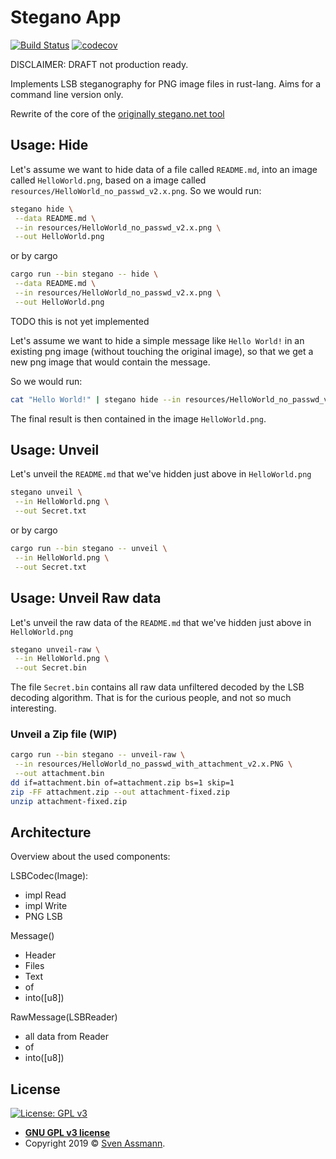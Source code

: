 # Stegano App

[![Build Status](https://travis-ci.org/steganogram/cli.rs.svg?branch=master)](https://travis-ci.org/steganogram/cli.rs)
[![codecov](https://codecov.io/gh/steganogram/cli.rs/branch/master/graph/badge.svg)](https://codecov.io/gh/steganogram/cli.rs)

DISCLAIMER: DRAFT not production ready.

Implements LSB steganography for PNG image files in rust-lang. Aims for a command line version only.

Rewrite of the core of the [originally stegano.net tool][1]

## Usage: Hide

Let's assume we want to hide data of a file called `README.md`, into an image called `HelloWorld.png`, based on a image called `resources/HelloWorld_no_passwd_v2.x.png`. So we would run:

```sh
stegano hide \
 --data README.md \
 --in resources/HelloWorld_no_passwd_v2.x.png \
 --out HelloWorld.png
```

or by cargo

```sh
cargo run --bin stegano -- hide \
 --data README.md \
 --in resources/HelloWorld_no_passwd_v2.x.png \
 --out HelloWorld.png
```

TODO this is not yet implemented

Let's assume we want to hide a simple message like `Hello World!` in an existing png image (without touching the original image), so that we get a new png image that would contain the message.

So we would run:

```sh
cat "Hello World!" | stegano hide --in resources/HelloWorld_no_passwd_v2.x.png > HelloWorld.png
```

The final result is then contained in the image `HelloWorld.png`.

## Usage: Unveil

Let's unveil the `README.md` that we've hidden just above in `HelloWorld.png`

```sh
stegano unveil \
 --in HelloWorld.png \
 --out Secret.txt
```

or by cargo

```sh
cargo run --bin stegano -- unveil \
 --in HelloWorld.png \
 --out Secret.txt
```

## Usage: Unveil Raw data

Let's unveil the raw data of the `README.md` that we've hidden just above in `HelloWorld.png`

```sh
stegano unveil-raw \
 --in HelloWorld.png \
 --out Secret.bin
```

The file `Secret.bin` contains all raw data unfiltered decoded by the LSB decoding algorithm. That is for the curious people, and not so much interesting.

### Unveil a Zip file (WIP)

```sh
cargo run --bin stegano -- unveil-raw \
 --in resources/HelloWorld_no_passwd_with_attachment_v2.x.PNG \
 --out attachment.bin
dd if=attachment.bin of=attachment.zip bs=1 skip=1
zip -FF attachment.zip --out attachment-fixed.zip
unzip attachment-fixed.zip
```

## Architecture

Overview about the used components:

LSBCodec(Image):
 - impl Read
 - impl Write
 - PNG LSB

Message()
 - Header
 - Files
 - Text
 - of<LSBReader>
 - into([u8])

RawMessage(LSBReader)
 - all data from Reader
 - of<LSBReader>
 - into([u8])


## License

[![License: GPL v3](https://img.shields.io/badge/License-GPLv3-blue.svg)](https://www.gnu.org/licenses/gpl-3.0)

  - **[GNU GPL v3 license](https://www.gnu.org/licenses/gpl-3.0)**
  - Copyright 2019 © [Sven Assmann][2].

[1]: https://svenomenal.net/devel/steganoV2
[2]: https://www.d34dl0ck.me